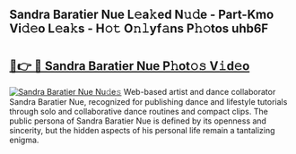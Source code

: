 ## Sandra Baratier Nue L𝚎a𝚔ed N𝚞𝚍e - Part-Kmo Vi𝚍𝚎o L𝚎a𝚔s - H𝚘𝚝 O𝚗𝚕yf𝚊ns P𝚑𝚘tos uhb6F

# <h2><a href="http://kfbgu6p.oniu.top/?m=Sandra+Baratier+Nue">🔗👉 🔴 Sandra Baratier Nue P𝚑ot𝚘𝚜 V𝚒d𝚎o</a></h2>

[![Sandra Baratier Nue Nu𝚍e𝚜](https://i.imgur.com/0qMVB7G.gif)](http://kfbgu6p.oniu.top/?m=Sandra+Baratier+Nue)
Web-based artist and dance collaborator Sandra Baratier Nue, recognized for publishing dance and lifestyle tutorials through solo and collaborative dance routines and compact clips. The public persona of Sandra Baratier Nue is defined by its openness and sincerity, but the hidden aspects of his personal life remain a tantalizing enigma.  
